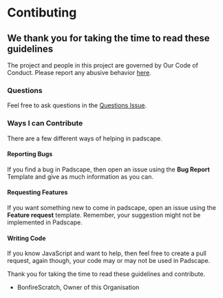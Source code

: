 # Contibuting


## We thank you for taking the time to read these guidelines
The project and people in this project are governed by Our Code of Conduct. Please report any abusive behavior [here](https://github.com/padscape/padscape/issues/1).

### Questions
Feel free to ask questions in the [Questions Issue](https://github.com/padscape/padscape/issues/2).

### Ways I can Contribute
There are a few different ways of helping in padscape.

#### Reporting Bugs
If you find a bug in Padscape, then open an issue using the **Bug Report** Template and give as much information as you can.

#### Requesting Features
If you want something new to come in padscape, open an issue using the **Feature request** template. Remember, your suggestion might not be implemented in Padscape.

#### Writing Code
If you know JavaScript and want to help, then feel free to create a pull request, again though, your code may or may not be used in Padscape.

Thank you for taking the time to read these guidelines and contribute.
- BonfireScratch, Owner of this Organisation

